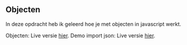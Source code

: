 ## Objecten
In deze opdracht heb ik geleerd hoe je met objecten in javascript werkt.

Objecten: Live versie [hier](http://30821.hosts1.ma-cloud.nl/F2M3FRO/Objecten/).
Demo import json: Live versie [hier](http://30821.hosts1.ma-cloud.nl/F2M3FRO/DemoImportJson/).
